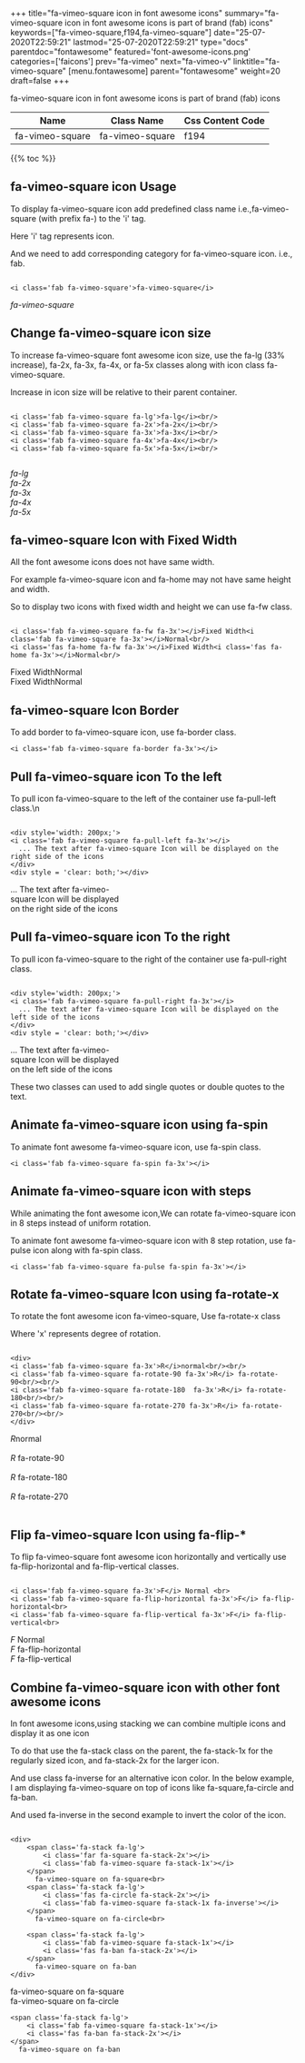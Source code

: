 +++
title="fa-vimeo-square icon in font awesome icons"
summary="fa-vimeo-square icon in font awesome icons is part of brand (fab) icons"
keywords=["fa-vimeo-square,f194,fa-vimeo-square"]
date="25-07-2020T22:59:21"
lastmod="25-07-2020T22:59:21"
type="docs"
parentdoc="fontawesome"
featured='font-awesome-icons.png'
categories=['faicons']
prev="fa-vimeo"
next="fa-vimeo-v"
linktitle="fa-vimeo-square"
[menu.fontawesome]
parent="fontawesome"
weight=20
draft=false
+++


fa-vimeo-square icon in font awesome icons is part of brand (fab) icons

<div class='table-responsive'><table class='table'><thead><tr><th>Name</th><th>Class Name</th><th>Css Content Code</th></tr></thead><tbody><tr><td>fa-vimeo-square</td><td>fa-vimeo-square</td><td>f194</td></tr></tbody></table></div>


{{% toc %}}


## fa-vimeo-square icon Usage

To display fa-vimeo-square icon add predefined class name i.e.,fa-vimeo-square (with prefix fa-) to the 'i' tag.

Here 'i' tag represents icon.

And we need to add corresponding category for fa-vimeo-square icon. i.e., fab.


```

<i class='fab fa-vimeo-square'>fa-vimeo-square</i>
```

<i class='fab fa-vimeo-square'>fa-vimeo-square</i>




## Change fa-vimeo-square icon size
To increase fa-vimeo-square font awesome icon size, use the fa-lg (33% increase), fa-2x, fa-3x, fa-4x, or fa-5x classes along with icon class fa-vimeo-square.

Increase in icon size will be relative to their parent container. 

```

<i class='fab fa-vimeo-square fa-lg'>fa-lg</i><br/>
<i class='fab fa-vimeo-square fa-2x'>fa-2x</i><br/>
<i class='fab fa-vimeo-square fa-3x'>fa-3x</i><br/>
<i class='fab fa-vimeo-square fa-4x'>fa-4x</i><br/>
<i class='fab fa-vimeo-square fa-5x'>fa-5x</i><br/>
            
```

<i class='fab fa-vimeo-square fa-lg'>fa-lg</i><br/>
<i class='fab fa-vimeo-square fa-2x'>fa-2x</i><br/>
<i class='fab fa-vimeo-square fa-3x'>fa-3x</i><br/>
<i class='fab fa-vimeo-square fa-4x'>fa-4x</i><br/>
<i class='fab fa-vimeo-square fa-5x'>fa-5x</i><br/>
            



## fa-vimeo-square Icon with Fixed Width 

All the font awesome icons does not have same width.

For example fa-vimeo-square icon and fa-home may not have same height and width.

So to display two icons with fixed width and height we can use fa-fw class.


```

<i class='fab fa-vimeo-square fa-fw fa-3x'></i>Fixed Width<i class='fab fa-vimeo-square fa-3x'></i>Normal<br/>
<i class='fas fa-home fa-fw fa-3x'></i>Fixed Width<i class='fas fa-home fa-3x'></i>Normal<br/>
```

<i class='fab fa-vimeo-square fa-fw fa-3x'></i>Fixed Width<i class='fab fa-vimeo-square fa-3x'></i>Normal<br/>
<i class='fas fa-home fa-fw fa-3x'></i>Fixed Width<i class='fas fa-home fa-3x'></i>Normal<br/>



## fa-vimeo-square Icon Border 

To add border to fa-vimeo-square icon, use fa-border class.


```
<i class='fab fa-vimeo-square fa-border fa-3x'></i>

```
<i class='fab fa-vimeo-square fa-border fa-3x'></i>





## Pull fa-vimeo-square icon To the left

To pull icon fa-vimeo-square to the left of the container use fa-pull-left class.\n

```

<div style='width: 200px;'>
<i class='fab fa-vimeo-square fa-pull-left fa-3x'></i>
  ... The text after fa-vimeo-square Icon will be displayed on the right side of the icons
</div>
<div style = 'clear: both;'></div>
```

<div style='width: 200px;'>
<i class='fab fa-vimeo-square fa-pull-left fa-3x'></i>
  ... The text after fa-vimeo-square Icon will be displayed on the right side of the icons
</div>
<div style = 'clear: both;'></div>




## Pull fa-vimeo-square icon To the right
To pull icon fa-vimeo-square to the right of the container use fa-pull-right class.

```

<div style='width: 200px;'>
<i class='fab fa-vimeo-square fa-pull-right fa-3x'></i>
  ... The text after fa-vimeo-square Icon will be displayed on the left side of the icons
</div>
<div style = 'clear: both;'></div>
```

<div style='width: 200px;'>
<i class='fab fa-vimeo-square fa-pull-right fa-3x'></i>
  ... The text after fa-vimeo-square Icon will be displayed on the left side of the icons
</div>
<div style = 'clear: both;'></div>

These two classes can used to add single quotes or double quotes to the text.


## Animate fa-vimeo-square icon using fa-spin
To animate font awesome fa-vimeo-square icon, use fa-spin class.

```
<i class='fab fa-vimeo-square fa-spin fa-3x'></i>
```
<i class='fab fa-vimeo-square fa-spin fa-3x'></i>




## Animate fa-vimeo-square icon with steps
While animating the font awesome icon,We can rotate fa-vimeo-square icon in 8 steps instead of uniform rotation.

To animate font awesome fa-vimeo-square icon with 8 step rotation, use fa-pulse icon along with fa-spin class.


```
<i class='fab fa-vimeo-square fa-pulse fa-spin fa-3x'></i>

```
<i class='fab fa-vimeo-square fa-pulse fa-spin fa-3x'></i>





## Rotate fa-vimeo-square Icon using fa-rotate-x
To rotate the font awesome icon fa-vimeo-square, Use fa-rotate-x class

Where 'x' represents degree of rotation.


```

<div>
<i class='fab fa-vimeo-square fa-3x'>R</i>normal<br/><br/>
<i class='fab fa-vimeo-square fa-rotate-90 fa-3x'>R</i> fa-rotate-90<br/><br/> 
<i class='fab fa-vimeo-square fa-rotate-180  fa-3x'>R</i> fa-rotate-180<br/><br/> 
<i class='fab fa-vimeo-square fa-rotate-270 fa-3x'>R</i> fa-rotate-270<br/><br/>
</div>
```

<div>
<i class='fab fa-vimeo-square fa-3x'>R</i>normal<br/><br/>
<i class='fab fa-vimeo-square fa-rotate-90 fa-3x'>R</i> fa-rotate-90<br/><br/> 
<i class='fab fa-vimeo-square fa-rotate-180  fa-3x'>R</i> fa-rotate-180<br/><br/> 
<i class='fab fa-vimeo-square fa-rotate-270 fa-3x'>R</i> fa-rotate-270<br/><br/>
</div>




## Flip fa-vimeo-square Icon using fa-flip-*
To flip fa-vimeo-square font awesome icon horizontally and vertically use fa-flip-horizontal and fa-flip-vertical classes. 

```

<i class='fab fa-vimeo-square fa-3x'>F</i> Normal <br>
<i class='fab fa-vimeo-square fa-flip-horizontal fa-3x'>F</i> fa-flip-horizontal<br>
<i class='fab fa-vimeo-square fa-flip-vertical fa-3x'>F</i> fa-flip-vertical<br>
```

<i class='fab fa-vimeo-square fa-3x'>F</i> Normal <br>
<i class='fab fa-vimeo-square fa-flip-horizontal fa-3x'>F</i> fa-flip-horizontal<br>
<i class='fab fa-vimeo-square fa-flip-vertical fa-3x'>F</i> fa-flip-vertical<br>




## Combine fa-vimeo-square icon with other font awesome icons
In font awesome icons,using stacking we can combine multiple icons and display it as one icon 

To do that use the fa-stack class on the parent, the fa-stack-1x for the regularly sized icon, and fa-stack-2x for the larger icon.

And use class fa-inverse for an alternative icon color. 
In the below example, I am displaying fa-vimeo-square on top of icons like fa-square,fa-circle and fa-ban.

And used fa-inverse in the second example to invert the color of the icon.

```

<div>
    <span class='fa-stack fa-lg'>
        <i class='far fa-square fa-stack-2x'></i>
        <i class='fab fa-vimeo-square fa-stack-1x'></i>
    </span>
      fa-vimeo-square on fa-square<br>
    <span class='fa-stack fa-lg'>
        <i class='fas fa-circle fa-stack-2x'></i>
        <i class='fab fa-vimeo-square fa-stack-1x fa-inverse'></i>
    </span>
      fa-vimeo-square on fa-circle<br>

    <span class='fa-stack fa-lg'>
        <i class='fab fa-vimeo-square fa-stack-1x'></i>
        <i class='fas fa-ban fa-stack-2x'></i>
    </span>
      fa-vimeo-square on fa-ban
</div>
```

<div>
    <span class='fa-stack fa-lg'>
        <i class='far fa-square fa-stack-2x'></i>
        <i class='fab fa-vimeo-square fa-stack-1x'></i>
    </span>
      fa-vimeo-square on fa-square<br>
    <span class='fa-stack fa-lg'>
        <i class='fas fa-circle fa-stack-2x'></i>
        <i class='fab fa-vimeo-square fa-stack-1x fa-inverse'></i>
    </span>
      fa-vimeo-square on fa-circle<br>

    <span class='fa-stack fa-lg'>
        <i class='fab fa-vimeo-square fa-stack-1x'></i>
        <i class='fas fa-ban fa-stack-2x'></i>
    </span>
      fa-vimeo-square on fa-ban
</div>






